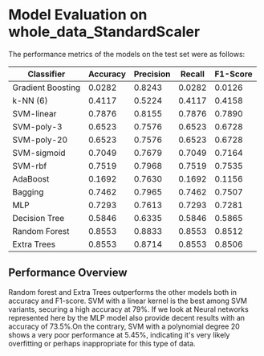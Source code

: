 # Model Evaluation on whole_data_StandardScaler

The performance metrics of the models on the test set were as follows:

| Classifier        | Accuracy | Precision | Recall | F1-Score |
|-------------------|----------|-----------|--------|----------|
| Gradient Boosting | 0.0282   | 0.8243    | 0.0282 | 0.0126   |
| k-NN  (6)         | 0.4117   | 0.5224    | 0.4117 | 0.4158   |
| SVM-linear        | 0.7876   | 0.8155    | 0.7876 | 0.7890   |
| SVM-poly-3        | 0.6523   | 0.7576    | 0.6523 | 0.6728   |
| SVM-poly-20       | 0.6523   | 0.7576    | 0.6523 | 0.6728   |
| SVM-sigmoid       | 0.7049   | 0.7679    | 0.7049 | 0.7164   |
| SVM-rbf           | 0.7519   | 0.7968    | 0.7519 | 0.7535   |
| AdaBoost          | 0.1692   | 0.7630    | 0.1692 | 0.1156   |
| Bagging           | 0.7462   | 0.7965    | 0.7462 | 0.7507   |
| MLP               | 0.7293   | 0.7613    | 0.7293 | 0.7281   |
| Decision Tree     | 0.5846   | 0.6335    | 0.5846 | 0.5865   |
| Random Forest     | 0.8553   | 0.8833    | 0.8553 | 0.8512   |
| Extra Trees       | 0.8553   | 0.8714    | 0.8553 | 0.8506   |

## Performance Overview

Random forest and Extra Trees outperforms the other models both in accuracy and F1-score. SVM with a linear kernel is
the best among SVM variants, securing a high accuracy at 79%. If we look at Neural networks represented here by the MLP
model
also provide decent results with an accuracy of 73.5%.On the contrary, SVM with a polynomial degree 20 shows a very poor
performance at 5.45%, indicating it's very likely overfitting or perhaps
inappropriate for this type of data.




